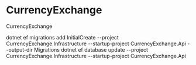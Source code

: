 # CurrencyExchange
CurrencyExchange


dotnet ef migrations add InitialCreate --project CurrencyExchange.Infrastructure --startup-project CurrencyExchange.Api --output-dir Migrations
dotnet ef database update --project CurrencyExchange.Infrastructure --startup-project CurrencyExchange.Api